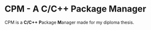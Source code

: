# CPM - A C/C++ Package Manager

CPM is a **C/C++** **P**ackage **M**anager made for my diploma thesis.
